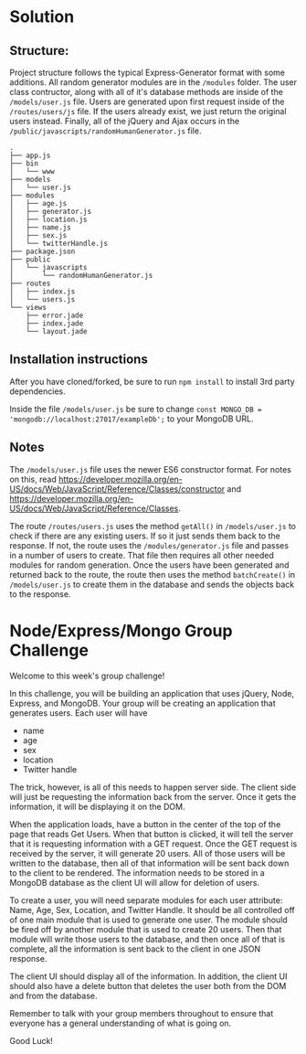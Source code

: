 # Solution 

## Structure:

Project structure follows the typical Express-Generator format with some additions. All random generator modules are in the `/modules` folder. The user class contructor, along with all of it's database methods are inside of the `/models/user.js` file. Users are generated upon first request inside of the `/routes/users/js` file. If the users already exist, we just return the original users instead. Finally, all of the jQuery and Ajax occurs in the `/public/javascripts/randomHumanGenerator.js` file.

``` 
.
├── app.js
├── bin
│   └── www
├── models
│   └── user.js
├── modules
│   ├── age.js
│   ├── generator.js
│   ├── location.js
│   ├── name.js
│   ├── sex.js
│   └── twitterHandle.js
├── package.json
├── public
│   └── javascripts
│       └── randomHumanGenerator.js
├── routes
│   ├── index.js
│   └── users.js
└── views
    ├── error.jade
    ├── index.jade
    └── layout.jade
```

## Installation instructions

After you have cloned/forked, be sure to run `npm install` to install 3rd party dependencies. 

Inside the file `/models/user.js` be sure to change `const MONGO_DB = 'mongodb://localhost:27017/exampleDb';` to your MongoDB URL.


## Notes

The `/models/user.js` file uses the newer ES6 constructor format. For notes on this, read https://developer.mozilla.org/en-US/docs/Web/JavaScript/Reference/Classes/constructor and https://developer.mozilla.org/en-US/docs/Web/JavaScript/Reference/Classes.

The route `/routes/users.js` uses the method `getAll()` in `/models/user.js` to check if there are any existing users. If so it just sends them back to the response. If not, the route uses the `/modules/generator.js` file and passes in a number of users to create. That file then requires all other needed modules for random generation. Once the users have been generated and returned back to the route, the route then uses the method `batchCreate()` in `/models/user.js` to create them in the database and sends the objects back to the response.

# Node/Express/Mongo Group Challenge

Welcome to this week's group challenge! 

In this challenge, you will be building an application that uses jQuery, Node, Express, and MongoDB. 
Your group will be creating an application that generates users. Each user will have

* name
* age
* sex
* location
* Twitter handle 

The trick, however, is all of this needs to happen server side. The client side will just be requesting the information back from the server. Once it gets the information, it will be displaying it on the DOM.

When the application loads, have a button in the center of the top of the page that reads Get Users. When that button is clicked, it will tell the server that it is requesting information with a GET request. Once the GET request is received by the server, it will generate 20 users. All of those users will be written to the database, then all of that information will be sent back down to the client to be rendered. The information needs to be stored in a MongoDB database as the client UI will allow for deletion of users.

To create a user, you will need separate modules for each user attribute: Name, Age, Sex, Location, and Twitter Handle. It should be all controlled off of one main module that is used to generate one user. The module should be fired off by another module that is used to create 20 users. Then that module will write those users to the database, and then once all of that is complete, all the information is sent back to the client in one JSON response.

The client UI should display all of the information. In addition, the client UI should also have a delete button that deletes the user both from the DOM and from the database.

Remember to talk with your group members throughout to ensure that everyone has a general understanding of what is going on.

Good Luck!
